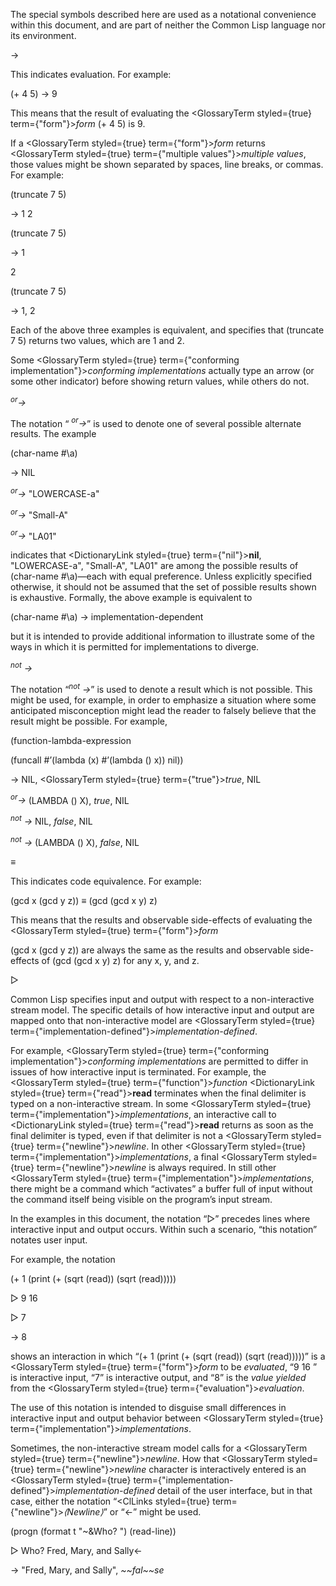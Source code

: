  



The special symbols described here are used as a notational convenience within this document, and are part of neither the Common Lisp language nor its environment. 



→ 



This indicates evaluation. For example: 



(+ 4 5) → 9 



This means that the result of evaluating the <GlossaryTerm styled={true} term={"form"}><i>form</i></GlossaryTerm> (+ 4 5) is 9. 



If a <GlossaryTerm styled={true} term={"form"}><i>form</i></GlossaryTerm> returns <GlossaryTerm styled={true} term={"multiple values"}><i>multiple values</i></GlossaryTerm>, those values might be shown separated by spaces, line breaks, or commas. For example: 



(truncate 7 5) 



→ 1 2 



(truncate 7 5) 



→ 1 



2 



(truncate 7 5) 



→ 1, 2 



Each of the above three examples is equivalent, and specifies that (truncate 7 5) returns two values, which are 1 and 2. 











Some <GlossaryTerm styled={true} term={"conforming implementation"}><i>conforming implementations</i></GlossaryTerm> actually type an arrow (or some other indicator) before showing return values, while others do not. 



<i><sup>or</sup>→</i> 



The notation “ <i><sup>or</sup>→</i>” is used to denote one of several possible alternate results. The example 



(char-name #\a) 



→ NIL 



<i><sup>or</sup>→</i> "LOWERCASE-a" 



<i><sup>or</sup>→</i> "Small-A" 



<i><sup>or</sup>→</i> "LA01" 



indicates that <DictionaryLink styled={true} term={"nil"}><b>nil</b></DictionaryLink>, "LOWERCASE-a", "Small-A", "LA01" are among the possible results of (char-name #\a)—each with equal preference. Unless explicitly specified otherwise, it should not be assumed that the set of possible results shown is exhaustive. Formally, the above example is equivalent to 



(char-name #\a) → implementation-dependent 



but it is intended to provide additional information to illustrate some of the ways in which it is permitted for implementations to diverge. 



<i><sup>not</sup> →</i> 



The notation “<i><sup>not</sup> →</i>” is used to denote a result which is not possible. This might be used, for example, in order to emphasize a situation where some anticipated misconception might lead the reader to falsely believe that the result might be possible. For example, 



(function-lambda-expression 



(funcall #’(lambda (x) #’(lambda () x)) nil)) 



→ NIL, <GlossaryTerm styled={true} term={"true"}><i>true</i></GlossaryTerm>, NIL 



<i><sup>or</sup>→</i> (LAMBDA () X), <i>true</i>, NIL 



<i><sup>not</sup> →</i> NIL, <i>false</i>, NIL 



<i><sup>not</sup> →</i> (LAMBDA () X), <i>false</i>, NIL 



*≡* 



This indicates code equivalence. For example: 



(gcd x (gcd y z)) *≡* (gcd (gcd x y) z) 



This means that the results and observable side-effects of evaluating the <GlossaryTerm styled={true} term={"form"}><i>form</i></GlossaryTerm> 



(gcd x (gcd y z)) are always the same as the results and observable side-effects of (gcd (gcd x y) z) for any x, y, and z. 



▷  







Common Lisp specifies input and output with respect to a non-interactive stream model. The specific details of how interactive input and output are mapped onto that non-interactive model are <GlossaryTerm styled={true} term={"implementation-defined"}><i>implementation-defined</i></GlossaryTerm>. 



For example, <GlossaryTerm styled={true} term={"conforming implementation"}><i>conforming implementations</i></GlossaryTerm> are permitted to differ in issues of how interactive input is terminated. For example, the <GlossaryTerm styled={true} term={"function"}><i>function</i></GlossaryTerm> <DictionaryLink styled={true} term={"read"}><b>read</b></DictionaryLink> terminates when the final delimiter is typed on a non-interactive stream. In some <GlossaryTerm styled={true} term={"implementation"}><i>implementations</i></GlossaryTerm>, an interactive call to <DictionaryLink styled={true} term={"read"}><b>read</b></DictionaryLink> returns as soon as the final delimiter is typed, even if that delimiter is not a <GlossaryTerm styled={true} term={"newline"}><i>newline</i></GlossaryTerm>. In other <GlossaryTerm styled={true} term={"implementation"}><i>implementations</i></GlossaryTerm>, a final <GlossaryTerm styled={true} term={"newline"}><i>newline</i></GlossaryTerm> is always required. In still other <GlossaryTerm styled={true} term={"implementation"}><i>implementations</i></GlossaryTerm>, there might be a command which “activates” a buffer full of input without the command itself being visible on the program’s input stream. 



In the examples in this document, the notation “▷” precedes lines where interactive input and output occurs. Within such a scenario, “this notation” notates user input. 



For example, the notation 



(+ 1 (print (+ (sqrt (read)) (sqrt (read))))) 



▷ 9 16 



▷ 7 



→ 8 



shows an interaction in which “(+ 1 (print (+ (sqrt (read)) (sqrt (read)))))” is a <GlossaryTerm styled={true} term={"form"}><i>form</i></GlossaryTerm> to be *evaluated*, “9 16 ” is interactive input, “7” is interactive output, and “8” is the *value yielded* from the <GlossaryTerm styled={true} term={"evaluation"}><i>evaluation</i></GlossaryTerm>. 



The use of this notation is intended to disguise small differences in interactive input and output behavior between <GlossaryTerm styled={true} term={"implementation"}><i>implementations</i></GlossaryTerm>. 



Sometimes, the non-interactive stream model calls for a <GlossaryTerm styled={true} term={"newline"}><i>newline</i></GlossaryTerm>. How that <GlossaryTerm styled={true} term={"newline"}><i>newline</i></GlossaryTerm> character is interactively entered is an <GlossaryTerm styled={true} term={"implementation-defined"}><i>implementation-defined</i></GlossaryTerm> detail of the user interface, but in that case, either the notation “<ClLinks styled={true} term={"newline"}><i>⟨Newline⟩</i></ClLinks>” or “←” might be used. 



(progn (format t "&#126;&amp;Who? ") (read-line)) 



▷ Who? Fred, Mary, and Sally← 



→ "Fred, Mary, and Sally", *&#126;&#126;fal&#126;&#126;se* 




